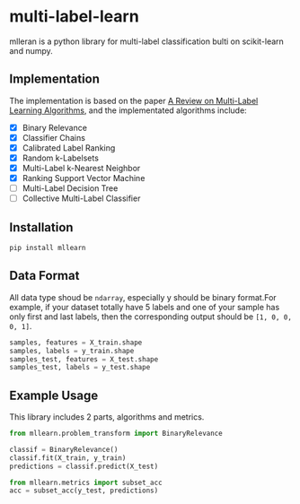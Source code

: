 # multi-label-learn

mlleran is a python library for multi-label classification bulti on scikit-learn and numpy.

## Implementation
The implementation is based on the paper [A Review on Multi-Label Learning Algorithms](https://ieeexplore.ieee.org/document/6471714/), and the implementated algorithms include:

- [x] Binary Relevance
- [x] Classifier Chains
- [x] Calibrated Label Ranking
- [x] Random k-Labelsets
- [x] Multi-Label k-Nearest Neighbor
- [x] Ranking Support Vector Machine
- [ ] Multi-Label Decision Tree
- [ ] Collective Multi-Label Classifier

## Installation
```bash
pip install mllearn
```

## Data Format
All data type shoud be `ndarray`, especially y should be binary format.For example, if your dataset totally have 5 labels and one of your sample has only first and last labels, then the corresponding output should be `[1, 0, 0, 0, 1]`.
```python
samples, features = X_train.shape
samples, labels = y_train.shape
samples_test, features = X_test.shape
samples_test, labels = y_test.shape
```
## Example Usage
This library includes 2 parts, algorithms and metrics.
```python
from mllearn.problem_transform import BinaryRelevance

classif = BinaryRelevance()
classif.fit(X_train, y_train)
predictions = classif.predict(X_test)
```

```python
from mllearn.metrics import subset_acc
acc = subset_acc(y_test, predictions)
```
